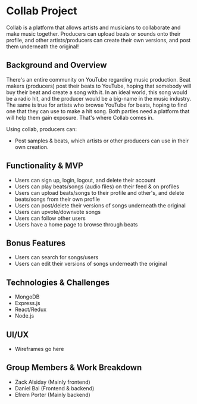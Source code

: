 # Collab Project

Collab is a platform that allows artists and musicians to collaborate and make music together. Producers can upload beats or sounds onto their profile, and other artists/producers can create their own versions, and post them underneath the original!

## Background and Overview
There's an entire community on YouTube regarding music production. Beat makers (producers) post their beats to YouTube, hoping that somebody will buy their beat and create a song with it. In an ideal world, this song would be a radio hit, and the producer would be a big-name in the music industry. The same is true for artists who browse YouTube for beats, hoping to find one that they can use to make a hit song. Both parties need a platform that will help them gain exposure. That's where Collab comes in.

Using collab, producers can:
- Post samples & beats, which artists or other producers can use in their own creation.


## Functionality & MVP
- Users can sign up, login, logout, and delete their account
- Users can play beats/songs (audio files) on their feed & on profiles
- Users can upload beats/songs to their profile and other's, and delete beats/songs from their own profile
- Users can post/delete their versions of songs underneath the original
- Users can upvote/downvote songs
- Users can follow other users
- Users have a home page to browse through beats

## Bonus Features
- Users can search for songs/users
- Users can edit their versions of songs underneath the original

## Technologies & Challenges
- MongoDB
- Express.js
- React/Redux
- Node.js

## UI/UX
- Wireframes go here

## Group Members & Work Breakdown
- Zack Alsiday (Mainly frontend)
- Daniel Bai (Frontend & backend)
- Efrem Porter (Mainly backend)
